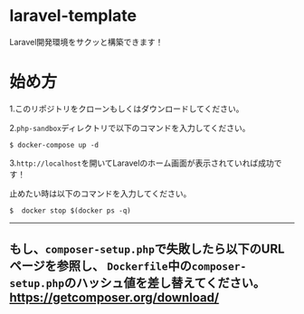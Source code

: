 # laravel-template
Laravel開発環境をサクッと構築できます！


# 始め方
1.このリポジトリをクローンもしくはダウンロードしてください。

2.`php-sandbox`ディレクトリで以下のコマンドを入力してください。
  ```
$ docker-compose up -d
  ```
  
3.`http://localhost`を開いてLaravelのホーム画面が表示されていれば成功です！

止めたい時は以下のコマンドを入力してください。
```
$  docker stop $(docker ps -q) 
```
---
もし、`composer-setup.php`で失敗したら以下のURLページを参照し、
`Dockerfile`中の`composer-setup.php`のハッシュ値を差し替えてください。
https://getcomposer.org/download/
---